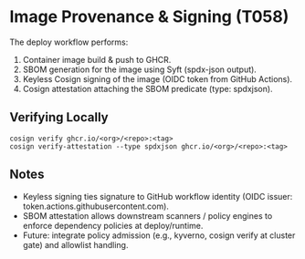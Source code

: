 # Image Provenance & Signing (T058)

The deploy workflow performs:

1. Container image build & push to GHCR.
2. SBOM generation for the image using Syft (spdx-json output).
3. Keyless Cosign signing of the image (OIDC token from GitHub Actions).
4. Cosign attestation attaching the SBOM predicate (type: spdxjson).

## Verifying Locally
```
cosign verify ghcr.io/<org>/<repo>:<tag>
cosign verify-attestation --type spdxjson ghcr.io/<org>/<repo>:<tag>
```

## Notes
- Keyless signing ties signature to GitHub workflow identity (OIDC issuer: token.actions.githubusercontent.com).
- SBOM attestation allows downstream scanners / policy engines to enforce dependency policies at deploy/runtime.
- Future: integrate policy admission (e.g., kyverno, cosign verify at cluster gate) and allowlist handling.
